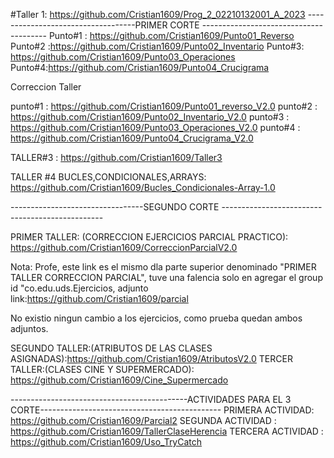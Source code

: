 #Taller 1: https://github.com/Cristian1609/Prog_2_02210132001_A_2023
-----------------------------------PRIMER CORTE ---------------------------------------
Punto#1 : https://github.com/Cristian1609/Punto01_Reverso
Punto#2 :https://github.com/Cristian1609/Punto02_Inventario
Punto#3: https://github.com/Cristian1609/Punto03_Operaciones
Punto#4:https://github.com/Cristian1609/Punto04_Crucigrama

Correccion Taller 

punto#1 :  https://github.com/Cristian1609/Punto01_reverso_V2.0
punto#2 : https://github.com/Cristian1609/Punto02_Inventario_V2.0
punto#3 : https://github.com/Cristian1609/Punto03_Operaciones_V2.0
punto#4 : https://github.com/Cristian1609/Punto04_Crucigrama_V2.0

TALLER#3 : https://github.com/Cristian1609/Taller3

TALLER #4 BUCLES,CONDICIONALES,ARRAYS: https://github.com/Cristian1609/Bucles_Condicionales-Array-1.0

---------------------------------SEGUNDO CORTE ------------------------------------------------

PRIMER TALLER: (CORRECCION EJERCICIOS PARCIAL PRACTICO): https://github.com/Cristian1609/CorreccionParcialV2.0

Nota: Profe, este link es el mismo dla parte superior denominado "PRIMER TALLER CORRECCION PARCIAL", tuve una falencia solo en agregar el group id "co.edu.uds.Ejercicios, adjunto link:https://github.com/Cristian1609/parcial

No existio ningun cambio a los ejercicios, como prueba quedan ambos adjuntos.

SEGUNDO TALLER:(ATRIBUTOS DE LAS CLASES ASIGNADAS):https://github.com/Cristian1609/AtributosV2.0
TERCER TALLER:(CLASES CINE Y SUPERMERCADO): https://github.com/Cristian1609/Cine_Supermercado

--------------------------------------------ACTIVIDADES PARA EL 3 CORTE---------------------------------------------
PRIMERA ACTIVIDAD: https://github.com/Cristian1609/Parcial2 
SEGUNDA ACTIVIDAD : https://github.com/Cristian1609/TallerClaseHerencia
TERCERA ACTIVIDAD : https://github.com/Cristian1609/Uso_TryCatch

